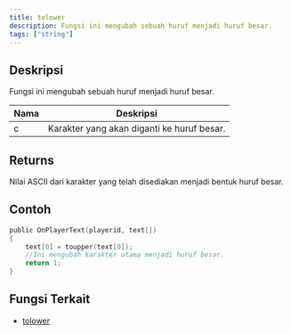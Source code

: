 ```yaml
---
title: tolower
description: Fungsi ini mengubah sebuah huruf menjadi huruf besar.
tags: ["string"]
---
```


<LowercaseNote />

## Deskripsi

Fungsi ini mengubah sebuah huruf menjadi huruf besar.

| Nama | Deskripsi                                  |
| ---- | ------------------------------------------ |
| c    | Karakter yang akan diganti ke huruf besar. |

## Returns

Nilai ASCII dari karakter yang telah disediakan menjadi bentuk huruf besar.

## Contoh

```c
public OnPlayerText(playerid, text[])
{
    text[0] = toupper(text[0]);
    //Ini mengubah karakter utama menjadi huruf besar.
    return 1;
}
```

## Fungsi Terkait

- [tolower](tolower)
